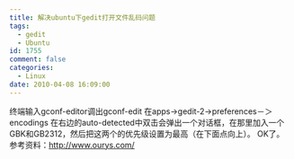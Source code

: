 ```yaml
---
title: 解决ubuntu下gedit打开文件乱码问题
tags:
  - gedit
  - Ubuntu
id: 1755
comment: false
categories:
  - Linux
date: 2010-04-08 16:09:00
---
```


终端输入gconf-editor调出gconf-edit
在apps->gedit-2->preferences－＞encodings 在右边的auto-detected中双击会弹出一个对话框，在那里加入一个GBK和GB2312，然后把这两个的优先级设置为最高（在下面点向上）。
OK了。
参考资料：http://www.ourys.com/
